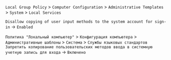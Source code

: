 `Local Group Policy` > `Computer Configuration` > `Administrative Templates` > `System` > `Local Services`

`Disallow copying of user input methods to the system account for sign-in` -> `Enabled`

`Политика "Локальный компьютер"` > `Конфигурация компьютера` > `Административные шаблоны` >
`Система` > `Службы языковых стандартов`
`Запретить копирование пользовательских методов ввода в системную учетную запись для входа` -> `Включено`
